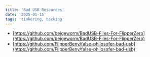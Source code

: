 ```yaml
---
title: 'Bad USB Resources'
date: '2025-01-15'
tags: 'tinkering, hacking'
---
```


- [https://github.com/beigeworm/BadUSB-Files-For-FlipperZero](https://github.com/beigeworm/BadUSB-Files-For-FlipperZero)
- [https://github.com/FlipperBeny/false-philosofer-bad-usb](https://github.com/FlipperBeny/false-philosofer-bad-usb)